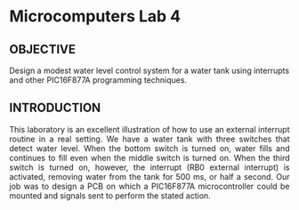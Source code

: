 # Microcomputers Lab 4

## **OBJECTIVE**
Design a modest water level control system for a water tank using interrupts and other PIC16F877A programming techniques.

## **INTRODUCTION**
<p align="justify">
This laboratory is an excellent illustration of how to use an external interrupt routine in a real setting. We have a water tank with three switches that detect water level. When the bottom switch is turned on, water fills and continues to fill even when the middle switch is turned on. When the third switch is turned on, however, the interrupt (RB0 external interrupt) is activated, removing water from the tank for 500 ms, or half a second. Our job was to design a PCB on which a PIC16F877A microcontroller could be mounted and signals sent to perform the stated action.
  </p>

